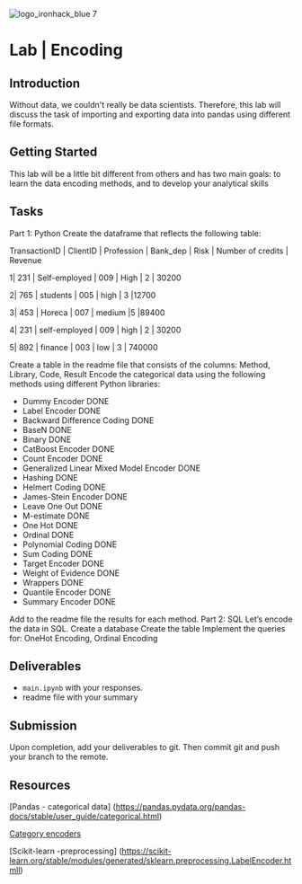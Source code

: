 ![logo_ironhack_blue 7](https://user-images.githubusercontent.com/23629340/40541063-a07a0a8a-601a-11e8-91b5-2f13e4e6b441.png)

# Lab | Encoding


## Introduction

Without data, we couldn't really be data scientists. Therefore, this lab will discuss the task of importing and exporting data into pandas using different file formats.

## Getting Started

This lab will be a little bit different from others and has two main goals:
to learn the data encoding methods, and
to develop your analytical skills 
## Tasks
Part 1: Python
Create the dataframe that reflects the following table:

TransactionID | ClientID | Profession | Bank_dep | Risk | Number of credits | Revenue 

1| 231 | Self-employed | 009 | High | 2 | 30200

2| 765 | students | 005 | high | 3 |12700

3| 453 | Horeca | 007 | medium |5 |89400

4| 231 | self-employed | 009 | high | 2 | 30200

5| 892 | finance | 003 | low | 3 | 740000


Create a table in the readme file that consists of the columns: Method, Library, Code, Result
Encode the categorical data using the following methods using different Python libraries:
- Dummy Encoder        DONE
- Label Encoder        DONE
- Backward Difference Coding      DONE
- BaseN           DONE
- Binary          DONE
- CatBoost Encoder      DONE
- Count Encoder         DONE
- Generalized Linear Mixed Model Encoder     DONE 
- Hashing       DONE
- Helmert Coding       DONE
- James-Stein Encoder    DONE
- Leave One Out     DONE 
- M-estimate    DONE
- One Hot     DONE
- Ordinal          DONE
- Polynomial Coding    DONE
- Sum Coding     DONE
- Target Encoder    DONE
- Weight of Evidence   DONE
- Wrappers   DONE
- Quantile Encoder    DONE
- Summary Encoder    DONE


Add to the readme file the results for each method.
Part 2: SQL
Let’s encode the data in SQL.
Create a database
Create the table
Implement the queries for:
OneHot Encoding, 
Ordinal Encoding


## Deliverables

- `main.ipynb` with your responses.
- readme file with your summary

## Submission

Upon completion, add your deliverables to git. Then commit git and push your branch to the remote.

## Resources

[Pandas - categorical data] (https://pandas.pydata.org/pandas-docs/stable/user_guide/categorical.html)

[Category encoders ](https://contrib.scikit-learn.org/category_encoders/)

[Scikit-learn -preprocessing] (https://scikit-learn.org/stable/modules/generated/sklearn.preprocessing.LabelEncoder.htmll)
